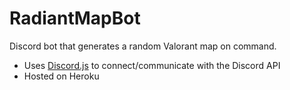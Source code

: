 # RadiantMapBot
Discord bot that generates a random Valorant map on command.

 - Uses [Discord.js](https://discord.js.org) to connect/communicate with the Discord API
 - Hosted on Heroku
